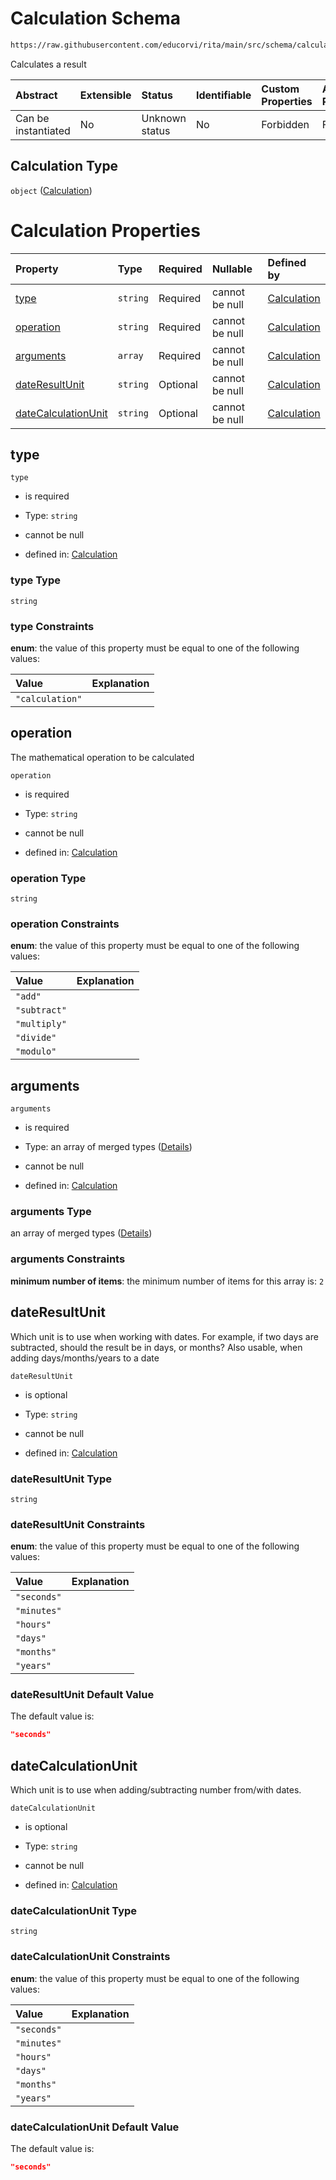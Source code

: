 # Calculation Schema

```txt
https://raw.githubusercontent.com/educorvi/rita/main/src/schema/calculation.json
```

Calculates a result

| Abstract            | Extensible | Status         | Identifiable | Custom Properties | Additional Properties | Access Restrictions | Defined In                                                                   |
| :------------------ | :--------- | :------------- | :----------- | :---------------- | :-------------------- | :------------------ | :--------------------------------------------------------------------------- |
| Can be instantiated | No         | Unknown status | No           | Forbidden         | Forbidden             | none                | [calculation.json](../../src/schema/calculation.json 'open original schema') |

## Calculation Type

`object` ([Calculation](calculation.md))

# Calculation Properties

| Property                                    | Type     | Required | Nullable       | Defined by                                                                                                                                                                      |
| :------------------------------------------ | :------- | :------- | :------------- | :------------------------------------------------------------------------------------------------------------------------------------------------------------------------------ |
| [type](#type)                               | `string` | Required | cannot be null | [Calculation](calculation-properties-type.md 'https://raw.githubusercontent.com/educorvi/rita/main/src/schema/calculation.json#/properties/type')                               |
| [operation](#operation)                     | `string` | Required | cannot be null | [Calculation](calculation-properties-operation.md 'https://raw.githubusercontent.com/educorvi/rita/main/src/schema/calculation.json#/properties/operation')                     |
| [arguments](#arguments)                     | `array`  | Required | cannot be null | [Calculation](calculation-properties-arguments.md 'https://raw.githubusercontent.com/educorvi/rita/main/src/schema/calculation.json#/properties/arguments')                     |
| [dateResultUnit](#dateresultunit)           | `string` | Optional | cannot be null | [Calculation](calculation-properties-dateresultunit.md 'https://raw.githubusercontent.com/educorvi/rita/main/src/schema/calculation.json#/properties/dateResultUnit')           |
| [dateCalculationUnit](#datecalculationunit) | `string` | Optional | cannot be null | [Calculation](calculation-properties-datecalculationunit.md 'https://raw.githubusercontent.com/educorvi/rita/main/src/schema/calculation.json#/properties/dateCalculationUnit') |

## type

`type`

-   is required

-   Type: `string`

-   cannot be null

-   defined in: [Calculation](calculation-properties-type.md 'https://raw.githubusercontent.com/educorvi/rita/main/src/schema/calculation.json#/properties/type')

### type Type

`string`

### type Constraints

**enum**: the value of this property must be equal to one of the following values:

| Value           | Explanation |
| :-------------- | :---------- |
| `"calculation"` |             |

## operation

The mathematical operation to be calculated

`operation`

-   is required

-   Type: `string`

-   cannot be null

-   defined in: [Calculation](calculation-properties-operation.md 'https://raw.githubusercontent.com/educorvi/rita/main/src/schema/calculation.json#/properties/operation')

### operation Type

`string`

### operation Constraints

**enum**: the value of this property must be equal to one of the following values:

| Value        | Explanation |
| :----------- | :---------- |
| `"add"`      |             |
| `"subtract"` |             |
| `"multiply"` |             |
| `"divide"`   |             |
| `"modulo"`   |             |

## arguments

`arguments`

-   is required

-   Type: an array of merged types ([Details](calculation-properties-arguments-items.md))

-   cannot be null

-   defined in: [Calculation](calculation-properties-arguments.md 'https://raw.githubusercontent.com/educorvi/rita/main/src/schema/calculation.json#/properties/arguments')

### arguments Type

an array of merged types ([Details](calculation-properties-arguments-items.md))

### arguments Constraints

**minimum number of items**: the minimum number of items for this array is: `2`

## dateResultUnit

Which unit is to use when working with dates. For example, if two days are subtracted, should the result be in days, or months? Also usable, when adding days/months/years to a date

`dateResultUnit`

-   is optional

-   Type: `string`

-   cannot be null

-   defined in: [Calculation](calculation-properties-dateresultunit.md 'https://raw.githubusercontent.com/educorvi/rita/main/src/schema/calculation.json#/properties/dateResultUnit')

### dateResultUnit Type

`string`

### dateResultUnit Constraints

**enum**: the value of this property must be equal to one of the following values:

| Value       | Explanation |
| :---------- | :---------- |
| `"seconds"` |             |
| `"minutes"` |             |
| `"hours"`   |             |
| `"days"`    |             |
| `"months"`  |             |
| `"years"`   |             |

### dateResultUnit Default Value

The default value is:

```json
"seconds"
```

## dateCalculationUnit

Which unit is to use when adding/subtracting number from/with dates.

`dateCalculationUnit`

-   is optional

-   Type: `string`

-   cannot be null

-   defined in: [Calculation](calculation-properties-datecalculationunit.md 'https://raw.githubusercontent.com/educorvi/rita/main/src/schema/calculation.json#/properties/dateCalculationUnit')

### dateCalculationUnit Type

`string`

### dateCalculationUnit Constraints

**enum**: the value of this property must be equal to one of the following values:

| Value       | Explanation |
| :---------- | :---------- |
| `"seconds"` |             |
| `"minutes"` |             |
| `"hours"`   |             |
| `"days"`    |             |
| `"months"`  |             |
| `"years"`   |             |

### dateCalculationUnit Default Value

The default value is:

```json
"seconds"
```

